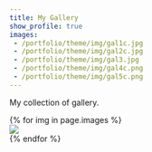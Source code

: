 ```yaml
---
title: My Gallery
show_profile: true
images:
 - /portfolio/theme/img/gal1c.jpg
 - /portfolio/theme/img/gal2c.jpg
 - /portfolio/theme/img/gal3.jpg
 - /portfolio/theme/img/gal4c.png
 - /portfolio/theme/img/gal5c.png
---
```


<style>
 .css-sprite-gal1n
 {
  background:url('/portfolio/theme/img/css-sprite-combined.png') -5px -2px;
  width:501px;height:498px;
  display:inline-block;
 }

 .css-sprite-gal2n
 {
  background:url('/portfolio/theme/img/css-sprite-combined.png') -511px -0px;
  width:500px;height:500px;
  display:inline-block;
 }

 .css-sprite-gal3
 {
  background:url('/portfolio/theme/img/css-sprite-combined.png') -1016px -300px;
  width:200px;height:200px;
  display:inline-block;
 }

 .css-sprite-gal4n
 {
  background:url('/portfolio/theme/img/css-sprite-combined.png') -1221px -125px;
  width:666px;height:375px;
  display:inline-block;
 }

 .css-sprite-gal5n
 {
  background:url('/portfolio/theme/img/css-sprite-combined.png') -1892px -125px;
  width:666px;height:375px;
  display:inline-block;
 }

</style>


My collection of gallery.


<div class="card-columns">
  {% for img in page.images %}
    <div class="card">
      <img class="card-img-top" src="{{ img }}" />
    </div>
  {% endfor %}
</div>
